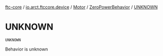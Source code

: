 [ftc-core](../../../index.md) / [io.arct.ftccore.device](../../index.md) / [Motor](../index.md) / [ZeroPowerBehavior](index.md) / [UNKNOWN](./-u-n-k-n-o-w-n.md)

# UNKNOWN

`UNKNOWN`

Behavior is unknown

